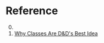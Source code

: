 # Reference

0. []()
0. [Why Classes Are D&D's Best Idea](https://www.youtube.com/watch?v=vT0SQ0S_BLY)

